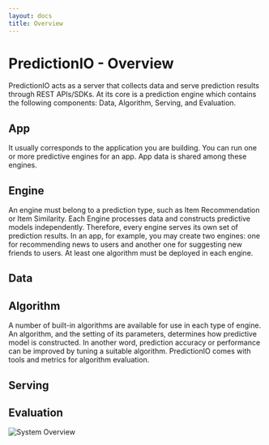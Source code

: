 ```yaml
---
layout: docs
title: Overview
---
```


# PredictionIO - Overview

PredictionIO acts as a server that collects data and serve prediction results through REST APIs/SDKs. 
At its core is a prediction engine which contains the following components: Data, Algorithm, Serving, and Evaluation. 

## App

It usually corresponds to the application you are building. You can run one or more predictive engines for an app. App data is shared among these engines.

## Engine

An engine must belong to a prediction type, such as Item Recommendation or Item Similarity. Each Engine processes data and constructs predictive models independently. Therefore, every engine serves its own set of prediction results. In an app, for example, you may create two engines: one for recommending news to users and another one for suggesting new friends to users. At least one algorithm must be deployed in each engine.


## Data

## Algorithm

A number of built-in algorithms are available for use in each type of engine. An algorithm, and the setting of its parameters, determines how predictive model is constructed. In another word, prediction accuracy or performance can be improved by tuning a suitable algorithm. PredictionIO comes with tools and metrics for algorithm evaluation.

## Serving

## Evaluation



![System Overview](/images/system-overview.png)
